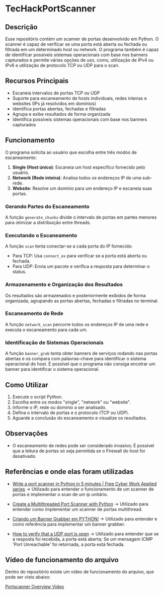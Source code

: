 # TecHackPortScanner

## Descrição

Esse repositório contém um scanner de portas desenvolvido em Python. O scanner é capaz de verificar se uma porta está aberta ou fechada ou filtrada em um determinado host ou network. O programa também é capaz de identificar possíveis sistemas operacionais com base nos banners capturados e permite várias opções de uso, como, utilização de IPv4 ou IPv6 e utilização de protocolo TCP ou UDP para o scan.

## Recursos Principais

- Escaneia intervalos de portas TCP ou UDP
- Suporte para escaneamento de hosts individuais, redes inteiras e websites (IPs já resolvidos em domínios)
- Identifica portas abertas, fechadas e filtradas
- Agrupa e exibe resultados de forma organizada
- Identifica possíveis sistemas operacionais com base nos banners capturados

## Funcionamento

O programa solicita ao usuário que escolha entre três modos de escaneamento:

1. **Single (Host único)**: Escaneia um host específico fornecido pelo usuário.
2. **Network (Rede inteira)**: Analisa todos os endereços IP de uma sub-rede.
3. **Website**: Resolve um domínio para um endereço IP e escaneia suas portas.

### Gerando Partes do Escaneamento

A função `generate_chunks` divide o intervalo de portas em partes menores para otimizar a distribuição entre threads.

### Executando o Escaneamento

A função `scan` tenta conectar-se a cada porta do IP fornecido:

- Para TCP: Usa `connect_ex` para verificar se a porta está aberta ou fechada.
- Para UDP: Envia um pacote e verifica a resposta para determinar o status.

### Armazenamento e Organização dos Resultados

Os resultados são armazenados e posteriormente exibidos de forma organizada, agrupando as portas abertas, fechadas e filtradas no terminal.

### Escaneamento de Rede

A função `network_scan` percorre todos os endereços IP de uma rede e executa o escaneamento para cada um.

### Identificação de Sistemas Operacionais

A função `banner_grab` tenta obter banners de serviços rodando nas portas abertas e os compara com palavras-chave para identificar o sistema operacional do host. É possível que o programa não consiga encotrar um banner para identificar o sistema operacional.

## Como Utilizar

1. Execute o script Python.
2. Escolha entre os modos "single", "network" ou "website".
3. Informe o IP, rede ou domínio a ser analisado.
4. Defina o intervalo de portas e o protocolo (TCP ou UDP).
5. Aguarde a conclusão do escaneamento e visualize os resultados.

## Observações

- O escaneamento de redes pode ser considerado invasivo; É possível que a leitura de portas só seja permitida se o Firewall do host for desativado.

## Referências e onde elas foram utilizadas

- [Write a port scanner in Python in 5 minutes | Free Cyber Work Applied series](https://youtu.be/t9EX2RAUoTU?si=GSbqcF6xrOesOZbg) -> Utilizado para entender o funcionamento de um scanner de portas e implementar o scan de um ip unitário.

- [Create a Multithreaded Port Scanner with Python](https://youtu.be/nYPV1rCVdvs?si=ib2BoitEB5KZy65j) -> Utilizado para entender como implementar um scanner de portas multithread.

- [Criando um Banner Grabber em PYTHON!](https://youtu.be/mxBwRETDqIY?si=u3gfyiOeuD-0ZzRY) -> Utilizado para entender e como referência para implementar um banner grabber.

- [How to verify that a UDP port is open](https://networkengineering.stackexchange.com/questions/26541/how-to-verify-that-a-udp-port-is-open) -> Utilizado para entender que se a resposta foi recebida, a porta está aberta; Se um mensagem ICMP 'Port Unreachable' foi retornada, a porta está fechada.

## Vídeo de funcionamento do arquivo

Dentro do repositório existe um vídeo de funcionamento do arquivo, que pode ser visto abaixo:

[Portscanner Overview Video](Portscanner_Overview.mp4)
